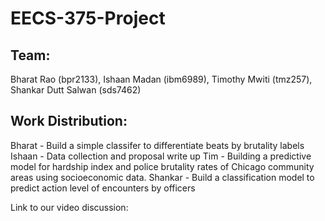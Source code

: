 # EECS-375-Project
## Team: 
Bharat Rao (bpr2133), Ishaan Madan (ibm6989), Timothy Mwiti (tmz257), Shankar Dutt Salwan (sds7462)
## Work Distribution:
Bharat - Build a simple classifer to differentiate beats by brutality labels
Ishaan - Data collection and proposal write up
Tim - Building a predictive model for hardship index and police brutality rates of Chicago community areas using socioeconomic data.
Shankar - Build a classification model to predict action level of encounters by officers

Link to our video discussion: 